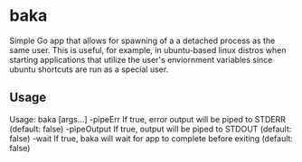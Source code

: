 # baka
Simple Go app that allows for spawning of a a detached process as the same user. This is useful, for example, in ubuntu-based linux distros when starting applications that utilize the user's enviornment variables since ubuntu shortcuts are run as a special user.

## Usage
Usage: baka <app> [args...]
  -pipeErr
        If true, error output will be piped to STDERR (default: false)
  -pipeOutput
        If true, output will be piped to STDOUT (default: false)
  -wait
        If true, baka will wait for app to complete before exiting (default: false)
